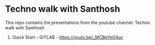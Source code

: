 # Techno walk with Santhosh

This repo contains the presentations from the youtube channel: Techno walk with Santhosh

1. Quick Start - GITLAB - https://youtu.be/_MCBpYeG4uc
